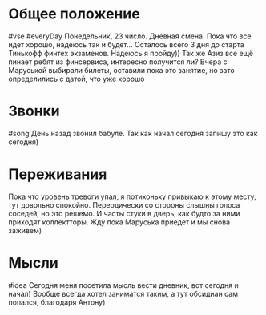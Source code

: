 # Общее положение 
#vse #everyDay 
Понедельник,  23 число. Дневная смена. Пока что все идет хорошо, надеюсь так и будет...
Осталось всего  3 дня до старта Тинькофф финтех экзаменов. Надеюсь я пройду)) 
Так же Азиз все ещё пинает ребят из финсервиса, интересно получится ли? 
Вчера с Маруськой выбирали билеты, оставили пока это занятие, но зато определились с датой, что уже хорошо 


# Звонки 
#song 
День назад звонил бабуле. Так как начал сегодня запишу это как сегодня) 


# Переживания 

Пока что уровень тревоги упал, я потихоньку  привыкаю к этому месту, тут довольно спокойно. Переодически со стороны слышны голоса соседей, но это решемо. И часты стуки в дверь, как будто за ними приходят коллектторы. Жду пока Маруська приедет и мы снова заживем) 


# Мысли 
#idea 
Сегодня меня посетила мысль вести дневник, вот сегодня и начал) Вообще всегда хотел заниматся таким, а тут обсидиан сам попался, благодаря Антону) 


